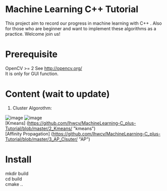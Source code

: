 # Machine Learning C++ Tutorial
This project aim to record our  progress in machine learning with C++ . Also for those who are beginner and want to implement these algorithms as a practice. Welcome join us!

# Prerequisite
OpenCV >= 2  See http://opencv.org/  </br>
It is only for GUI  function. </br>

# Content (wait to update)
1. Cluster Algorothm:

![image](https://github.com/lhwcv/MachineLearning-C_plus-Tutorial/blob/master/3_AP_Clsuter/_imgs/4_cluster.PNG)
![image](https://github.com/lhwcv/MachineLearning-C_plus-Tutorial/blob/master/3_AP_Clsuter/_imgs/m_cluster.PNG)</br>
[Kmeans]  (https://github.com/lhwcv/MachineLearning-C_plus-Tutorial/blob/master/2_Kmeans/ "kmeans")</br>
[Affinity Propagation]  (https://github.com/lhwcv/MachineLearning-C_plus-Tutorial/blob/master/3_AP_Clsuter/ "AP")</br>
# Install
mkdir build </br>
cd build </br>
cmake ..</br>
